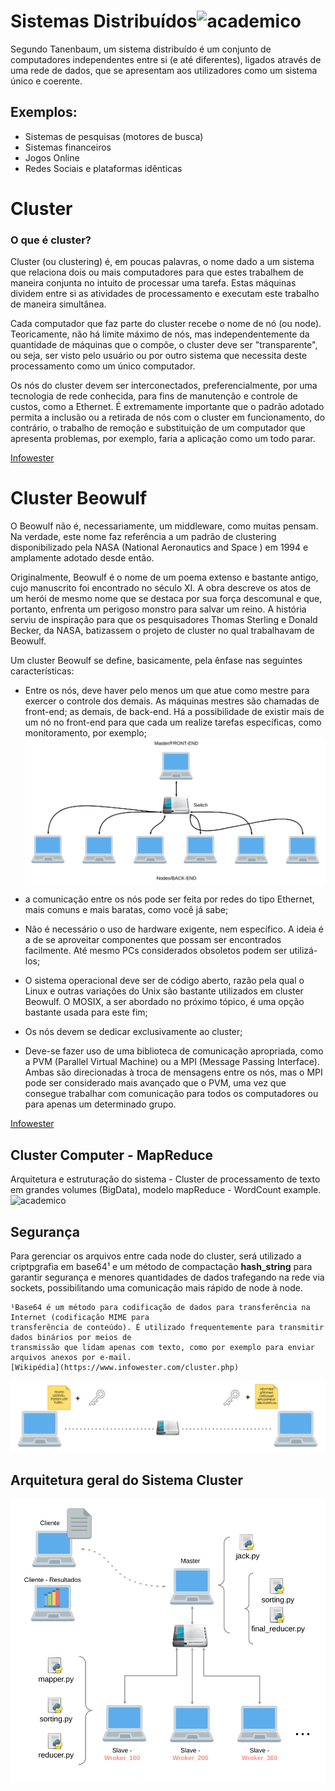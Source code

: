 # Sistemas Distribuídos![academico](http://www.transparentpng.com/download/networking/picture-networking-9.png)
Segundo Tanenbaum, um sistema distribuído é um conjunto de computadores independentes entre si (e até diferentes), ligados através de uma rede de dados, que se apresentam aos utilizadores como um sistema único e coerente.
## Exemplos:
- Sistemas de pesquisas (motores de busca)
- Sistemas financeiros
- Jogos Online
- Redes Sociais e plataformas idênticas



# Cluster
### O que é cluster?
Cluster (ou clustering) é, em poucas palavras, o nome dado a um sistema que relaciona dois ou mais computadores para que estes trabalhem de maneira conjunta no intuito de processar uma tarefa. Estas máquinas dividem entre si as atividades de processamento e executam este trabalho de maneira simultânea.

Cada computador que faz parte do cluster recebe o nome de nó (ou node). Teoricamente, não há limite máximo de nós, mas independentemente da quantidade de máquinas que o compõe, o cluster deve ser "transparente", ou seja, ser visto pelo usuário ou por outro sistema que necessita deste processamento como um único computador.

Os nós do cluster devem ser interconectados, preferencialmente, por uma tecnologia de rede conhecida, para fins de manutenção e controle de custos, como a Ethernet. É extremamente importante que o padrão adotado permita a inclusão ou a retirada de nós com o cluster em funcionamento, do contrário, o trabalho de remoção e substituição de um computador que apresenta problemas, por exemplo, faria a aplicação como um todo parar.

[Infowester](https://www.infowester.com/cluster.php)

# Cluster Beowulf

O Beowulf não é, necessariamente, um middleware, como muitas pensam. Na verdade, este nome faz referência a um padrão de clustering disponibilizado pela NASA (National Aeronautics and Space ) em 1994 e amplamente adotado desde então.

Originalmente, Beowulf é o nome de um poema extenso e bastante antigo, cujo manuscrito foi encontrado no século XI. A obra descreve os atos de um herói de mesmo nome que se destaca por sua força descomunal e que, portanto, enfrenta um perigoso monstro para salvar um reino. A história serviu de inspiração para que os pesquisadores Thomas Sterling e Donald Becker, da NASA, batizassem o projeto de cluster no qual trabalhavam de Beowulf.

Um cluster Beowulf se define, basicamente, pela ênfase nas seguintes características:

- Entre os nós, deve haver pelo menos um que atue como mestre para exercer o controle dos demais. As máquinas mestres são chamadas de front-end; as demais, de back-end. Há a possibilidade de existir mais de um nó no front-end para que cada um realize tarefas específicas, como monitoramento, por exemplo;
![academico](cluster.png)
- a comunicação entre os nós pode ser feita por redes do tipo Ethernet, mais comuns e mais baratas, como você já sabe;

- Não é necessário o uso de hardware exigente, nem específico. A ideia é a de se aproveitar componentes que possam ser encontrados facilmente. Até mesmo PCs considerados obsoletos podem ser utilizá-los;

- O sistema operacional deve ser de código aberto, razão pela qual o Linux e outras variações do Unix são bastante utilizados em cluster Beowulf. O MOSIX, a ser abordado no próximo tópico, é uma opção bastante usada para este fim;

- Os nós devem se dedicar exclusivamente ao cluster;

- Deve-se fazer uso de uma biblioteca de comunicação apropriada, como a PVM (Parallel Virtual Machine) ou a MPI (Message Passing Interface). Ambas são direcionadas à troca de mensagens entre os nós, mas o MPI pode ser considerado mais avançado que o PVM, uma vez que consegue trabalhar com comunicação para todos os computadores ou para apenas um determinado grupo.

[Infowester](https://www.infowester.com/cluster.php)

## Cluster Computer - MapReduce
Arquitetura e estruturação do sistema - Cluster de processamento de texto em grandes volumes (BigData), modelo mapReduce - WordCount example.
![academico](https://www.todaysoftmag.com/images/articles/tsm33/large/a11.png)

## Segurança
		
Para gerenciar os arquivos entre cada node do cluster, será utilizado a criptpgrafia em base64¹ e um método de compactação **hash_string** para garantir segurança e menores quantidades de dados trafegando na rede via sockets, possibilitando uma comunicação mais rápido de node à node.

	¹Base64 é um método para codificação de dados para transferência na Internet (codificação MIME para 
	transferência de conteúdo). É utilizado frequentemente para transmitir dados binários por meios de
	transmissão que lidam apenas com texto, como por exemplo para enviar arquivos anexos por e-mail.
	[Wikipédia](https://www.infowester.com/cluster.php)


![academico](cript.png)


## Arquitetura geral do Sistema Cluster
![academico](main.png)
